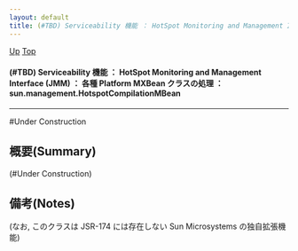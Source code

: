 ```yaml
---
layout: default
title: (#TBD) Serviceability 機能 ： HotSpot Monitoring and Management Interface (JMM) ： 各種 Platform MXBean クラスの処理 ： sun.management.HotspotCompilationMBean
---
```

[Up](nouYTgvZOF.html) [Top](../index.html)

#### (#TBD) Serviceability 機能 ： HotSpot Monitoring and Management Interface (JMM) ： 各種 Platform MXBean クラスの処理 ： sun.management.HotspotCompilationMBean

--- 
#Under Construction

## 概要(Summary)
(#Under Construction)

## 備考(Notes)
(なお, このクラスは JSR-174 には存在しない Sun Microsystems の独自拡張機能)






